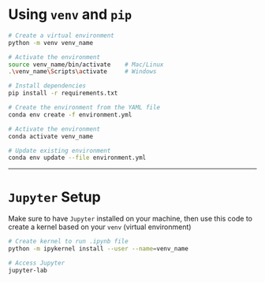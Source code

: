 
# Using `venv` and `pip`
```bash
# Create a virtual environment
python -m venv venv_name

# Activate the environment
source venv_name/bin/activate    # Mac/Linux
.\venv_name\Scripts\activate     # Windows

# Install dependencies
pip install -r requirements.txt

# Create the environment from the YAML file
conda env create -f environment.yml

# Activate the environment
conda activate venv_name

# Update existing environment
conda env update --file environment.yml

```

---
# `Jupyter` Setup

Make sure to have `Jupyter` installed on your machine, then use this code to create a kernel based on your `venv` (virtual environment)
```bash
# Create kernel to run .ipynb file
python -m ipykernel install --user --name=venv_name

# Access Jupyter
jupyter-lab

```